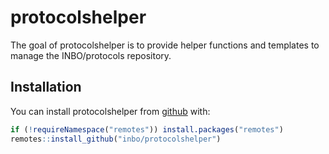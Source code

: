 
<!-- README.md is generated from README.Rmd. Please edit that file -->
protocolshelper
===============

The goal of protocolshelper is to provide helper functions and templates to manage the INBO/protocols repository.

Installation
------------

You can install protocolshelper from [github](https://github.com/inbo/protocolshelper) with:

``` r
if (!requireNamespace("remotes")) install.packages("remotes")
remotes::install_github("inbo/protocolshelper")
```
